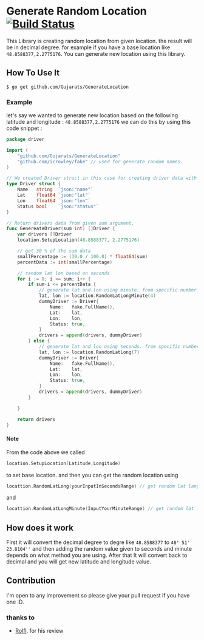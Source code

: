 # Generate Random Location [![Build Status](https://secure.travis-ci.org/Gujarats/GenerateLocation.png)](http://travis-ci.org/Gujarats/GenerateLocation)
This Library is creating random location from given location. the result will be in decimal degree.
for example if you have a base location like `48.8588377,2.2775176`. You can generate new location using this library.

## How To Use It
```shell
$ go get github.com/Gujarats/GenerateLocation
```
### Example
let's say we wanted to generate new location based on the following latitude and longitude : `48.8588377,2.2775176` we can do this by using this code snippet : 
```go
package driver

import (
	"github.com/Gujarats/GenerateLocation"
	"github.com/icrowley/fake" // used for generate random names.
)

// We created Driver struct in this case for creating driver data with random names and location.
type Driver struct {
	Name   string  `json:"name"`
	Lat    float64 `json:"lat"`
	Lon    float64 `json:"lon"`
	Status bool    `json:"status"`
}

// Return drivers data from given sum argument.
func GenereateDriver(sum int) []Driver {
	var drivers []Driver
	location.SetupLocation(48.8588377, 2.2775176)

	// get 30 % of the sum data
	smallPercentage := (30.0 / 100.0) * float64(sum)
	percentData := int(smallPercentage)

	// random lat lon based on seconds
	for i := 0; i <= sum; i++ {
		if sum-i <= percentData {
			// generate lat and lon using minute. from specific number 1-3
			lat, lon := location.RandomLatLongMinute(4)
			dummyDriver := Driver{
				Name:   fake.FullName(),
				Lat:    lat,
				Lon:    lon,
				Status: true,
			}
			drivers = append(drivers, dummyDriver)
		} else {
			// generate lat and lon using seconds. from specific number 1-6
			lat, lon := location.RandomLatLong(7)
			dummyDriver := Driver{
				Name:   fake.FullName(),
				Lat:    lat,
				Lon:    lon,
				Status: true,
			}
			drivers = append(drivers, dummyDriver)
		}

	}

	return drivers
}

```

#### Note
From the code above we called 
```go 
location.SetupLocation(Latitude,Longitude) 
``` 
to set base location. and then you can get the random location using

```go 
locattion.RandomLatLong(yourInputInSecondsRange) // get random lat lang using seconds; per second would be around 20 meters.
``` 
and 

```go 
locattion.RandomLatLongMinute(InputYourMinuteRange) // get random lat lang using seconds; per minute would be around 1 Km.
```

## How does it work
First it will convert the decimal degree to degre like `48.8588377` to `48° 51' 23.8104''` and then adding the random value given to seconds and minute depends on what method you are using. After that It will convert back to decimal and you will get new latitude and longitude value.

## Contribution
I'm open to any improvement so please give your pull request if you have one :D.
### thanks to
* [Rolfl](http://codereview.stackexchange.com/a/156380/80799).
for his review
